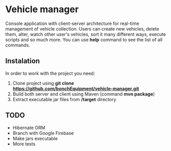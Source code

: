 # Vehicle manager
Console application with client-server architecture for real-time management 
of vehicle collection. Users can create new vehicles, delete them, alter,
watch other user's vehicles, sort it many different ways, execute scripts and so much more. 
You can use __help__ command to see the list
of all commands.

## Instalation

In order to work with the project you need:
1) Clone project using 
__git clone https://github.com/bonchEquipment/vehicle-manager.git__
2) Build both server and client using Maven (command __mvn package__)
3) Extract executable jar files from __/target__ directory

## TODO
* Hibernate ORM
* Branch with Google Firebase
* Make jars executable
* More tests
